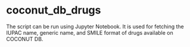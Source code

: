 # coconut_db_drugs
The script can be run using Jupyter Notebook. It is used for fetching the IUPAC name, generic name, and SMILE format of drugs available on COCONUT DB. 
